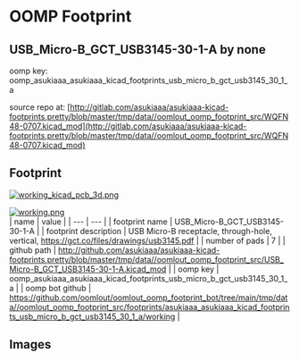 # OOMP Footprint  
## USB_Micro-B_GCT_USB3145-30-1-A  by none  
  
oomp key: oomp_asukiaaa_asukiaaa_kicad_footprints_usb_micro_b_gct_usb3145_30_1_a  
  
source repo at: [http://gitlab.com/asukiaaa/asukiaaa-kicad-footprints.pretty/blob/master/tmp/data//oomlout_oomp_footprint_src/WQFN48-0707.kicad_mod](http://gitlab.com/asukiaaa/asukiaaa-kicad-footprints.pretty/blob/master/tmp/data//oomlout_oomp_footprint_src/WQFN48-0707.kicad_mod)  
## Footprint  
  
[![working_kicad_pcb_3d.png](working_kicad_pcb_3d_600.png)](working_kicad_pcb_3d.png)  
  
[![working.png](working_600.png)](working.png)  
| name | value | 
| --- | --- | 
| footprint name | USB_Micro-B_GCT_USB3145-30-1-A | 
| footprint description | USB Micro-B receptacle, through-hole, vertical, https://gct.co/files/drawings/usb3145.pdf | 
| number of pads | 7 | 
| github path | http://github.com/asukiaaa/asukiaaa-kicad-footprints.pretty/blob/master/tmp/data//oomlout_oomp_footprint_src/USB_Micro-B_GCT_USB3145-30-1-A.kicad_mod | 
| oomp key | oomp_asukiaaa_asukiaaa_kicad_footprints_usb_micro_b_gct_usb3145_30_1_a | 
| oomp bot github | https://github.com/oomlout/oomlout_oomp_footprint_bot/tree/main/tmp/data//oomlout_oomp_footprint_src/footprints/asukiaaa_asukiaaa_kicad_footprints_usb_micro_b_gct_usb3145_30_1_a/working | 
## Images  
